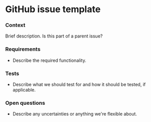 # GitHub issue template

### Context

Brief description. Is this part of a parent issue?

### Requirements

* Describe the required functionality.

### Tests

* Describe what we should test for and how it should be tested, if applicable.

### Open questions

* Describe any uncertainties or anything we're flexible about.
